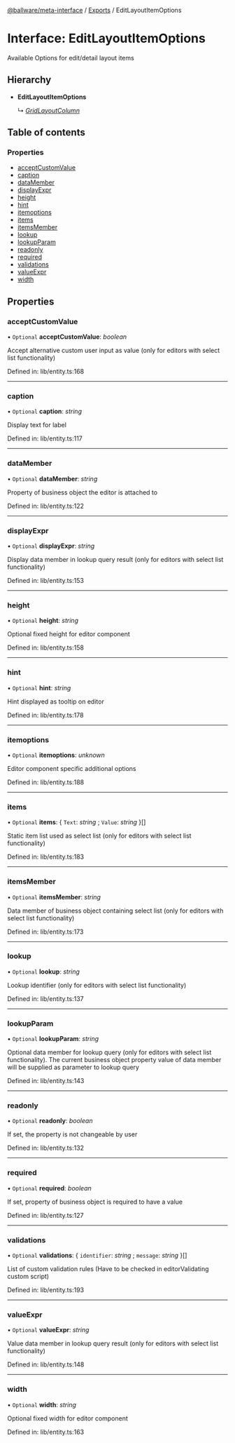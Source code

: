[@ballware/meta-interface](../README.md) / [Exports](../modules.md) / EditLayoutItemOptions

# Interface: EditLayoutItemOptions

Available Options for edit/detail layout items

## Hierarchy

* **EditLayoutItemOptions**

  ↳ [*GridLayoutColumn*](gridlayoutcolumn.md)

## Table of contents

### Properties

- [acceptCustomValue](editlayoutitemoptions.md#acceptcustomvalue)
- [caption](editlayoutitemoptions.md#caption)
- [dataMember](editlayoutitemoptions.md#datamember)
- [displayExpr](editlayoutitemoptions.md#displayexpr)
- [height](editlayoutitemoptions.md#height)
- [hint](editlayoutitemoptions.md#hint)
- [itemoptions](editlayoutitemoptions.md#itemoptions)
- [items](editlayoutitemoptions.md#items)
- [itemsMember](editlayoutitemoptions.md#itemsmember)
- [lookup](editlayoutitemoptions.md#lookup)
- [lookupParam](editlayoutitemoptions.md#lookupparam)
- [readonly](editlayoutitemoptions.md#readonly)
- [required](editlayoutitemoptions.md#required)
- [validations](editlayoutitemoptions.md#validations)
- [valueExpr](editlayoutitemoptions.md#valueexpr)
- [width](editlayoutitemoptions.md#width)

## Properties

### acceptCustomValue

• `Optional` **acceptCustomValue**: *boolean*

Accept alternative custom user input as value (only for editors with select list functionality)

Defined in: lib/entity.ts:168

___

### caption

• `Optional` **caption**: *string*

Display text for label

Defined in: lib/entity.ts:117

___

### dataMember

• `Optional` **dataMember**: *string*

Property of business object the editor is attached to

Defined in: lib/entity.ts:122

___

### displayExpr

• `Optional` **displayExpr**: *string*

Display data member in lookup query result (only for editors with select list functionality)

Defined in: lib/entity.ts:153

___

### height

• `Optional` **height**: *string*

Optional fixed height for editor component

Defined in: lib/entity.ts:158

___

### hint

• `Optional` **hint**: *string*

Hint displayed as tooltip on editor

Defined in: lib/entity.ts:178

___

### itemoptions

• `Optional` **itemoptions**: *unknown*

Editor component specific additional options

Defined in: lib/entity.ts:188

___

### items

• `Optional` **items**: { `Text`: *string* ; `Value`: *string*  }[]

Static item list used as select list (only for editors with select list functionality)

Defined in: lib/entity.ts:183

___

### itemsMember

• `Optional` **itemsMember**: *string*

Data member of business object containing select list (only for editors with select list functionality)

Defined in: lib/entity.ts:173

___

### lookup

• `Optional` **lookup**: *string*

Lookup identifier (only for editors with select list functionality)

Defined in: lib/entity.ts:137

___

### lookupParam

• `Optional` **lookupParam**: *string*

Optional data member for lookup query (only for editors with select list functionality).
The current business object property value of data member will be supplied as parameter to lookup query

Defined in: lib/entity.ts:143

___

### readonly

• `Optional` **readonly**: *boolean*

If set, the property is not changeable by user

Defined in: lib/entity.ts:132

___

### required

• `Optional` **required**: *boolean*

If set, property of business object is required to have a value

Defined in: lib/entity.ts:127

___

### validations

• `Optional` **validations**: { `identifier`: *string* ; `message`: *string*  }[]

List of custom validation rules (Have to be checked in editorValidating custom script)

Defined in: lib/entity.ts:193

___

### valueExpr

• `Optional` **valueExpr**: *string*

Value data member in lookup query result (only for editors with select list functionality)

Defined in: lib/entity.ts:148

___

### width

• `Optional` **width**: *string*

Optional fixed width for editor component

Defined in: lib/entity.ts:163
